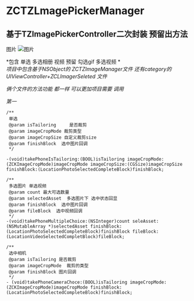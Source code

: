 # ZCTZLmagePickerManager
## 基于TZImagePickerController二次封装 预留出方法

图片
![图片](https://github.com/zhangchuangchuang/Review_IMG/blob/master/1599737271672.jpg)

*包含 单选 多选相册 视频 预留 勾选gif  多选视频 *  
*项目中包含基于NSObject的 ZCTZImageManager文件 还有category的 UIViewController+ZCLImagerSeleted 文件*

*俩个文件的方法功能 都一样 可以更加项目需要 调用*


*第一*
```
/**
 单选
 @param isTailoring     是否裁剪
 @param imageCropMode 裁剪类型
 @param imageCropSize 自定义裁剪size
 @param finishBlock  选中图片回调
 */

-(void)takePhoneIsTailoring:(BOOL)isTailoring imageCropMode:(ZCKImageCropMode)imageCropMode imageCropSize:(CGSize)imageCropSize finishBlock:(LocationPhotoSelectedCompleteBlock)finishBlock;
```
```
/**
 多选图片 单选视频
 @param count 最大可选数量
 @param selectedAsset  多选图片下 选中状态回显
 @param finishBlock  选中图片回调
 @param fileBlock  选中视频回调
 */
-(void)takePhoneMultipleChoice:(NSInteger)count seleAsset:(NSMutableArray *)selectedAsset finishBlock:(LocationPhotoSelectedCompleteBlock)finishBlock fileBlock:(LocationVideoSelectedCompletBlock)fileBlock;
```

```
/**
 选中相机
 @param isTailoring 是否裁剪
 @param imageCropMode  裁剪的类型
 @param finishBlock 图片回调
 */
- (void)takePhoneCameraChoce:(BOOL)isTailoring imageCropMode:(ZCKImageCropMode)imageCropMode finishBlock:(LocationPhotoSelectedCompleteBlock)finishBlock;
```
